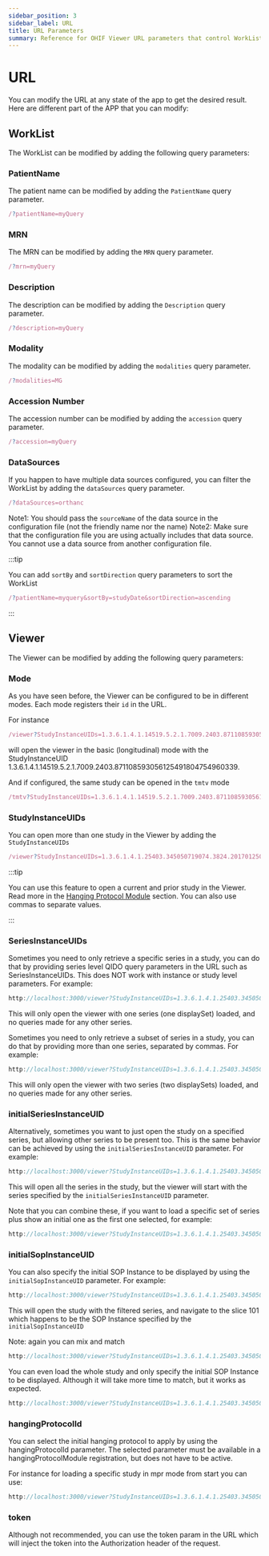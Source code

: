 ```yaml
---
sidebar_position: 3
sidebar_label: URL
title: URL Parameters
summary: Reference for OHIF Viewer URL parameters that control WorkList filtering, study/series loading, and viewer behavior, including parameters for filtering by patient name, modality, data sources, specifying initial series/instances, and selecting hanging protocols.
---
```


# URL

You can modify the URL at any state of the app to get the desired result. Here
are different part of the APP that you can modify:


## WorkList

The WorkList can be modified by adding the following query parameters:

### PatientName

The patient name can be modified by adding the `PatientName` query parameter.

```js
/?patientName=myQuery
```

### MRN

The MRN can be modified by adding the `MRN` query parameter.

```js
/?mrn=myQuery
```

### Description

The description can be modified by adding the `Description` query parameter.

```js
/?description=myQuery
```

### Modality

The modality can be modified by adding the `modalities` query parameter.

```js
/?modalities=MG
```

### Accession Number

The accession number can be modified by adding the `accession` query parameter.

```js
/?accession=myQuery
```

### DataSources

If you happen to have multiple data sources configured, you can filter the
WorkList by adding the `dataSources` query parameter.

```js
/?dataSources=orthanc
```

Note1: You should pass the `sourceName` of the data source in the configuration file (not the friendly name nor the name)
Note2: Make sure that the configuration file you are using actually includes that data source. You cannot use a data source from another configuration file.


:::tip

You can add `sortBy` and `sortDirection` query parameters to sort the WorkList

```js
/?patientName=myquery&sortBy=studyDate&sortDirection=ascending
```

:::


## Viewer

The Viewer can be modified by adding the following query parameters:


### Mode

As you have seen before, the Viewer can be configured to be in different modes.
Each mode registers their `id` in the URL.

For instance

```js
/viewer?StudyInstanceUIDs=1.3.6.1.4.1.14519.5.2.1.7009.2403.871108593056125491804754960339
```

will open the viewer in the basic (longitudinal) mode with the StudyInstanceUID
1.3.6.1.4.1.14519.5.2.1.7009.2403.871108593056125491804754960339.

And if configured, the same study can be opened in the `tmtv` mode

```js
/tmtv?StudyInstanceUIDs=1.3.6.1.4.1.14519.5.2.1.7009.2403.871108593056125491804754960339
```

### StudyInstanceUIDs

You can open more than one study in the Viewer by adding the `StudyInstanceUIDs`


```js
/viewer?StudyInstanceUIDs=1.3.6.1.4.1.25403.345050719074.3824.20170125095722.1&StudyInstanceUIDs=1.3.6.1.4.1.25403.345050719074.3824.20170125095258.1
```

:::tip

You can use this feature to open a current and prior study in the Viewer.
Read more in the [Hanging Protocol Module](../platform/extensions/modules/hpModule.md#matching-on-prior-study-with-uid) section.  You can also use commas to separate
values.

:::


### SeriesInstanceUIDs

Sometimes you need to only retrieve a specific series in a study, you can do
that by providing series level QIDO query parameters in the URL such as
SeriesInstanceUIDs.  This does NOT work with instance or study
level parameters.  For example:

```js
http://localhost:3000/viewer?StudyInstanceUIDs=1.3.6.1.4.1.25403.345050719074.3824.20170125095438.5&SeriesInstanceUIDs=1.3.6.1.4.1.25403.345050719074.3824.20170125095449.8
```

This will only open the viewer with one series (one displaySet) loaded, and no
queries made for any other series.

Sometimes you need to only retrieve a subset of series in a study, you can do
that by providing more than one series, separated by commas.  For example:

```js
http://localhost:3000/viewer?StudyInstanceUIDs=1.3.6.1.4.1.25403.345050719074.3824.20170125095438.5&SeriesInstanceUIDs=1.3.6.1.4.1.25403.345050719074.3824.20170125095449.8,1.3.6.1.4.1.25403.345050719074.3824.20170125095506.10
```

This will only open the viewer with two series (two displaySets) loaded, and no
queries made for any other series.

### initialSeriesInstanceUID

Alternatively, sometimes you want to just open the study on a specified series, but allowing other
series to be present too.  This is the same behavior can be
achieved by using the `initialSeriesInstanceUID` parameter.  For example:

```js
http://localhost:3000/viewer?StudyInstanceUIDs=1.3.6.1.4.1.25403.345050719074.3824.20170125095438.5&initialSeriesInstanceUID=1.3.6.1.4.1.25403.345050719074.3824.20170125095449.8
```

This will open all the series in the study, but the viewer will start with the
series specified by the `initialSeriesInstanceUID` parameter.


Note that you can combine these, if you want to load a specific set of series
plus show an initial one as the first one selected, for example:

```js
http://localhost:3000/viewer?StudyInstanceUIDs=1.3.6.1.4.1.25403.345050719074.3824.20170125095438.5&SeriesInstanceUIDs=1.3.6.1.4.1.25403.345050719074.3824.20170125095449.8,1.3.6.1.4.1.25403.345050719074.3824.20170125095506.10&initialSeriesInstanceUID=1.3.6.1.4.1.25403.345050719074.3824.20170125095506.10
```

### initialSopInstanceUID

You can also specify the initial SOP Instance to be displayed by using the
`initialSopInstanceUID` parameter.  For example:

```js
http://localhost:3000/viewer?StudyInstanceUIDs=1.3.6.1.4.1.25403.345050719074.3824.20170125095438.5&SeriesInstanceUIDs=1.3.6.1.4.1.25403.345050719074.3824.20170125095449.8&initialSopInstanceUID=1.3.6.1.4.1.25403.345050719074.3824.20170125095501.9
```

This will open the study with the filtered series, and navigate to the slice 101
which happens to be the SOP Instance specified by the `initialSopInstanceUID`

Note: again you can mix and match

```js
http://localhost:3000/viewer?StudyInstanceUIDs=1.3.6.1.4.1.25403.345050719074.3824.20170125095438.5&SeriesInstanceUIDs=1.3.6.1.4.1.25403.345050719074.3824.20170125095449.8,1.3.6.1.4.1.25403.345050719074.3824.20170125095506.10&initialSeriesInstanceUID=1.3.6.1.4.1.25403.345050719074.3824.20170125095506.10&initialSopInstanceUID=1.3.6.1.4.1.25403.345050719074.3824.20170125095510.8
```

You can even load the whole study and only specify the initial SOP Instance to be displayed. Although
it will take more time to match, but it works as expected.

```js
http://localhost:3000/viewer?StudyInstanceUIDs=1.3.6.1.4.1.25403.345050719074.3824.20170125095438.5&initialSopInstanceUID=1.3.6.1.4.1.25403.345050719074.3824.20170125095510.8
```

### hangingProtocolId

You can select the initial hanging protocol to apply by using the
hangingProtocolId parameter.  The selected parameter must be available in a
hangingProtocolModule registration, but does not have to be active.

For instance for loading a specific study in mpr mode from start you can use:

```js
http://localhost:3000/viewer?StudyInstanceUIDs=1.3.6.1.4.1.25403.345050719074.3824.20170125095438.5&hangingProtocolId=@ohif/mnGrid
```

### token

Although not recommended, you can use the token param in the URL which will inject
the token into the Authorization header of the request.
